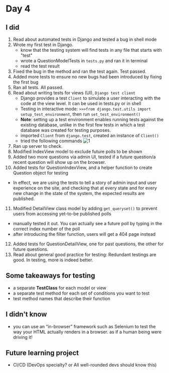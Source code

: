 # Day 4

## I did
1. Read about automated tests in Django and tested a bug in shell mode
2. Wrote my first test in Django.
   - know that the testing system will find tests in any file that starts with "test"
   - wrote a QuestionModelTests in `tests.py` and ran it in terminal
   - read the test result
3. Fixed the bug in the method and ran the test again. Test passed.
4. Added more tests to ensure no new bugs had been introduced by fixing the first bug
5. Ran all tests. All passed.
6. Read about writing tests for views (UI), `Django test client`
   - Django provides a test `Client` to simulate a user interacting with the code at the view level. It can be used in tests.py or in shell
   - Testing in interactive mode:  `>>>from django.test.utils import setup_test_environment`, then run `set_test_environment()`
   - __Note__: setting up a test environment enables running tests against the existing database, unlike in the first few tests in which a test database was created for testing purposes.
   - imported `Client` from `django.test`, created an instance of `Client()`
   - tried the following commands
     ![1](https://github.com/user-attachments/assets/fa90bccb-5bbb-4225-bb7f-4c88f5d750bd)
7. Ran up server to check.
8. Modified IndexView model to exclude future polls to be shown
9. Added two more questions via admin UI, tested if a future question/a recent question will show up on the browser. 
10. Added tests for QuestionIndexView, and a helper function to create Question object for testing
   - In effect, we are using the tests to tell a story of admin input and user experience on the site, and checking that at every state and for every new change in the state of the system, the expected results are published.
11. Modified DetailView class model by adding `get_queryset()` to prevent users from accessing yet-to-be published polls
   - manually tested it out. You can actually see a future poll by typing in the correct index number of the poll
   - after introducing the filter function, users will get a 404 page instead
12. Added tests for QuestionDetailView, one for past questions, the other for future questions.
13. Read about general good practice for testing: Redundant testings are good. In testing, more is indeed better.

## Some takeaways for testing

- a separate __TestClass__ for each model or view
- a separate test method for each set of conditions you want to test
- test method names that describe their function

## I didn't know

- you can use an “in-browser” framework such as Selenium to test the way your HTML actually renders in a browser. as if a human being were driving it!

## Future learning project

- CI/CD (DevOps specialty? or All well-rounded devs should know this)
